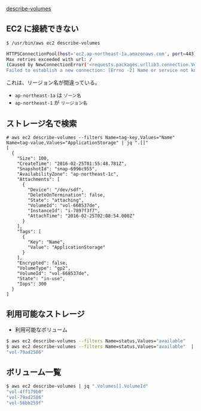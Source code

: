 [describe-volumes](http://docs.aws.amazon.com/cli/latest/reference/ec2/describe-volumes.html)

## EC2 に接続できない

~~~bash
$ /usr/bin/aws ec2 describe-volumes

HTTPSConnectionPool(host='ec2.ap-northeast-1a.amazonaws.com', port=443):
Max retries exceeded with url: /
(Caused by NewConnectionError('<requests.packages.urllib3.connection.VerifiedHTTPSConnection object at 0x7f1d1c5c4278>:
Failed to establish a new connection: [Errno -2] Name or service not known',)
~~~

これは、リージョン名が間違っている。

- `ap-northeast-1a` は `ゾーン名`
- `ap-northeast-1` が `リージョン名`


## ストレージ名で検索


~~~
# aws ec2 describe-volumes --filters Name=tag-key,Values="Name" Name=tag-value,Values="ApplicationStorage" | jq ".[]"
[
  {
    "Size": 100,
    "CreateTime": "2016-02-25T01:55:48.781Z",
    "SnapshotId": "snap-6996c955",
    "AvailabilityZone": "ap-northeast-1c",
    "Attachments": [
      {
        "Device": "/dev/sdf",
        "DeleteOnTermination": false,
        "State": "attaching",
        "VolumeId": "vol-668537de",
        "InstanceId": "i-7897f3f7",
        "AttachTime": "2016-02-25T02:08:54.000Z"
      }
    ],
    "Tags": [
      {
        "Key": "Name",
        "Value": "ApplicationStorage"
      }
    ],
    "Encrypted": false,
    "VolumeType": "gp2",
    "VolumeId": "vol-668537de",
    "State": "in-use",
    "Iops": 300
  }
]
~~~

## 利用可能なストレージ

- 利用可能なボリューム

~~~bash
$ aws ec2 describe-volumes --filters Name=status,Values="available"
$ aws ec2 describe-volumes --filters Name=status,Values="available"  | jq ".Volumes[].VolumeId"
"vol-79ad2586"
~~~


## ボリューム一覧

~~~bash
$ aws ec2 describe-volumes | jq ".Volumes[].VolumeId"
"vol-4ff179b0"
"vol-79ad2586"
"vol-56bb259f"
~~~
